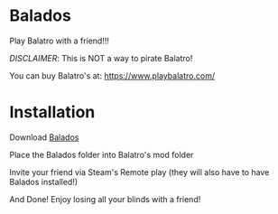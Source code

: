 # Balados
Play Balatro with a friend!!!

*DISCLAIMER*: This is NOT a way to pirate Balatro!

You can buy Balatro's at: https://www.playbalatro.com/
# Installation
Download [Balados](https://github.com/user-attachments/files/21384166/Balados.zip)

Place the Balados folder into Balatro's mod folder

Invite your friend via Steam's Remote play (they will also have to have Balados installed!)

And Done! Enjoy losing all your blinds with a friend!
